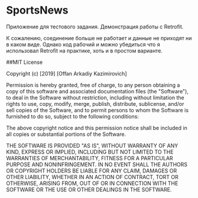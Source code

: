 # SportsNews
Приложение для тестового задания. Демонстрация работы с Retrofit.

К сожалению, соединение больше не работает и данные не приходят ни в каком виде. 
Однако код рабочий и можно убедиться что я использовал Retrofit на практике, хоть и в простом варианте.


##MIT License

Copyright (c) [2019] [Offan Arkadiy Kazimirovich]

Permission is hereby granted, free of charge, to any person obtaining a copy
of this software and associated documentation files (the "Software"), to deal
in the Software without restriction, including without limitation the rights
to use, copy, modify, merge, publish, distribute, sublicense, and/or sell
copies of the Software, and to permit persons to whom the Software is
furnished to do so, subject to the following conditions:

The above copyright notice and this permission notice shall be included in all
copies or substantial portions of the Software.

THE SOFTWARE IS PROVIDED "AS IS", WITHOUT WARRANTY OF ANY KIND, EXPRESS OR
IMPLIED, INCLUDING BUT NOT LIMITED TO THE WARRANTIES OF MERCHANTABILITY,
FITNESS FOR A PARTICULAR PURPOSE AND NONINFRINGEMENT. IN NO EVENT SHALL THE
AUTHORS OR COPYRIGHT HOLDERS BE LIABLE FOR ANY CLAIM, DAMAGES OR OTHER
LIABILITY, WHETHER IN AN ACTION OF CONTRACT, TORT OR OTHERWISE, ARISING FROM,
OUT OF OR IN CONNECTION WITH THE SOFTWARE OR THE USE OR OTHER DEALINGS IN THE
SOFTWARE.
